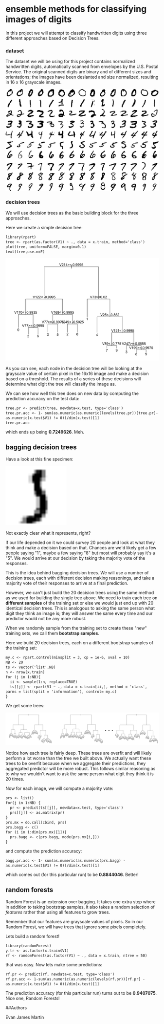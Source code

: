# ensemble methods for classifying images of digits

In this project we will attempt to classify handwritten digits using three different approaches based on Decision Trees. 

### dataset

The dataset we will be using for this project contains normalized handwritten digits, automatically scanned from envelopes by the U.S. Postal Service. The original scanned digits are binary and of different sizes and orientations; the images have been deslanted and size normalized, resulting in 16 x 16 grayscale images.

![](figs/digits.png)

### decision trees 

We will use decision trees as the basic building block for the three approaches. 

Here we create a simple decision tree:

```
library(rpart)
tree <- rpart(as.factor(V1) ~ ., data = x.train, method='class')
plot(tree, uniform=FALSE, margin=0.1)
text(tree,use.n=F)
```

![](figs/tree.png)

As you can see, each node in the decision tree will be looking at the grayscale value of certain pixel in the 16x16 image and make a decision based on a threshold. The results of a series of these decisions will determine what digit the tree will classify the image as.

We can see how well this tree does on new data by computing the prediction accuracy on the test data:

```
tree.pr <- predict(tree, newdata=x.test, type='class')
tree.pr.acc <- 1- sum(as.numeric(as.numeric(levels(tree.pr))[tree.pr]- as.numeric(x.test$V1) != 0))/dim(x.test)[1]
tree.pr.acc
```

which ends up being **0.7249626**. Meh.

## bagging decision trees

Have a look at this fine specimen:

<img src="figs/5.png" width="200x"  alt="">

Not exactly clear what it represents, right? 

If our life depended on it we could survey 20 people and look at what they think and make a decision based on that. Chances are we'd likely get a few people saying "1", maybe a few saying "8" but most will probably say it's a "5". We would arrive at our decision by taking the majority vote of the responses. 

This is the idea behind bagging decision trees. We will use a number of decision trees, each with different decision making reasonings, and take a majority vote of their responses to arrive at a final prediction. 

However, we can't just build the 20 decision trees using the same method as we used for building the single tree above. We need to train each tree on **different samples** of the training set or else we would just end up with 20 identical decision trees. This is analogous to asking the same person what digit they think an image is; they will answer the same every time and our predictor would not be any more robust. 

When we randomly sample from the training set to create these "new" training sets, we call them **bootstrap samples**.

Here we build 20 decision trees, each on a different bootstrap samples of the training set:

```
my.c <- rpart.control(minsplit = 3, cp = 1e-6, xval = 10)
NB <- 20
ts <- vector('list',NB)
n <- nrow(x.train)
for (j in 1:NB){
  ii <- sample(1:n, replace=TRUE)
  ts[[j]] <- rpart(V1 ~ ., data = x.train[ii,], method = 'class', parms = list(split = 'information'), control= my.c)
}
```

We get some trees:

![](figs/bagged.png)

Notice how each tree is fairly deep. These trees are overfit and will likely perform a lot worse than the tree we built above. We actually want these trees to be overfit because when we aggregate their predictions, they aggregated predictor will be more robust. This follows similar reasoning as to why we wouldn't want to ask the same person what digit they think it is 20 times. 

Now for each image, we will compute a majority vote:

```
prs <- list()
for(j in 1:NB) {
  pr <- predict(ts[[j]], newdata=x.test, type='class')
  prs[[j]] <- as.matrix(pr)
}
prs.mx = do.call(cbind, prs)
prs.bagg <- c()
for (i in 1:dim(prs.mx)[1]){
  prs.bagg <- c(prs.bagg, mode(prs.mx[i,]))
}
```

and compute the prediction accuracy:

```
bagg.pr.acc <- 1- sum(as.numeric(as.numeric(prs.bagg) - as.numeric(x.test$V1) != 0))/dim(x.test)[1]
```

which comes out (for this particular run) to be **0.8844046**. Better!


## random forests

Random Forest is an extension over bagging. It takes one extra step where in addition to taking bootstrap samples, it also takes a random selection of *features* rather than using all features to grow trees.

Remember that our features are grayscale values of pixels. So in our Random Forest, we will have trees that ignore some pixels completely.

Lets build a random forest!

```
library(randomForest)
y.tr <- as.factor(x.train$V1)
rf <- randomForest(as.factor(V1) ~ ., data = x.train, ntree = 50)
```

that was easy. Now lets make some predictions:

```
rf.pr <- predict(rf, newdata=x.test, type='class')
rf.pr.acc <- 1-sum(as.numeric(as.numeric(levels(rf.pr))[rf.pr] - as.numeric(x.test$V1) != 0))/dim(x.test)[1]
```

The prediction accuracy (for this particular run) turns out to be **0.9407075**. Nice one, Random Forests!

##Authors

Evan James Martin








